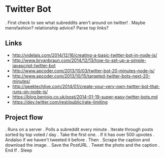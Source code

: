 # Twitter Bot

. First check to see what subreddits aren't around on twitter!
. Maybe mensfashion? relationship advice? Parse top links?

## Links
- http://videlais.com/2014/12/16/creating-a-basic-twitter-bot-in-node-js/
- http://www.bryanbraun.com/2014/12/13/how-to-set-up-a-simple-javascript-twitter-bot
- http://www.apcoder.com/2013/10/03/twitter-bot-20-minutes-node-js/
- http://www.apcoder.com/2013/10/15/targeted-twitter-bots-next-20-minutes/
- http://geektechlive.com/2014/01/create-your-very-own-twitter-bot-that-runs-on-node-js/
- https://blog.benjojo.co.uk/post/2014-01-19-super-easy-twitter-bots.md
- https://dev.twitter.com/rest/public/rate-limiting


## Project flow

  . Runs on a server
  . Polls a subreddit every minute
  .   Iterate through posts sorted by top voted / day
  .   Take the first one.
  .   If it has over 500 upvotes
  .     Andalso if we haven't tweeted it before
  .   Then
  .     Scrape the caption and download the image.
  .     Save the PostURL
  .     Tweet the photo and the caption
  .   End If
  . Sleep
